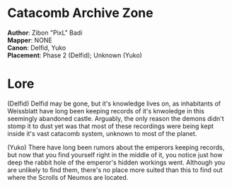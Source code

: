 # Catacomb Archive Zone

**Author**: Zibon "PixL" Badi  
**Mapper**: NONE  
**Canon**: Delfid, Yuko  
**Placement**: Phase 2 (Delfid); Unknown (Yuko)

# Lore

(Delfid) Delfid may be gone, but it's knowledge lives on, as inhabitants of
Weissblatt have long been keeping records of it's knwoledge in this
seemingly abandoned castle. Arguably, the only reason the demons didn't
stomp it to dust yet was that most of these recordings were being kept
inside it's vast catacomb system, unknown to most of the planet.

(Yuko) There have long been rumors about the emperors keeping records, but
now that you find yourself right in the middle of it, you notice just how
deep the rabbit hole of the emperor's hidden workings went. Although you
are unlikely to find them, there's no place more suited than this to find
out where the Scrolls of Neumos are located.
